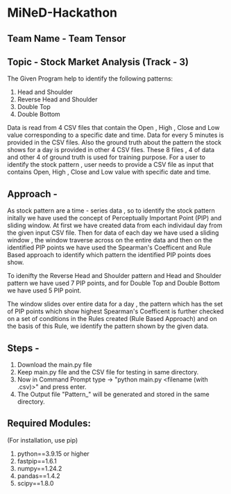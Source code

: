 # MiNeD-Hackathon

## Team Name - Team Tensor 
## Topic - Stock Market Analysis (Track - 3)

The Given Program help to identify the following patterns:
1. Head and Shoulder 
2. Reverse Head and Shoulder
3. Double Top 
4. Double Bottom

Data is read from 4 CSV files that contain the Open , High , Close and Low value corresponding to a specific date and time. Data for every 5 minutes is provided in the CSV files. Also the ground truth about the pattern the stock shows for a day is provided in other 4 CSV files. These 8 files , 4 of data and other 4 of ground truth is used for training purpose. For a user to identify the stock pattern , user needs to provide a CSV file as input that contains Open, High , Close and Low value with specific date and time.


## Approach -
As stock pattern are a time - series data , so to identify the stock pattern initally we have used the concept of Perceptually Important Point (PIP) and sliding window. At first we have created data from each individaul day from the given input CSV file. Then for data of each day we have used a sliding window , the window traverse across on the entire data and then on the identified PIP points we have used the Spearman's Coefficent and Rule Based approach to identify which pattern the identified PIP points does show.

To idenifty the Reverse Head and Shoulder pattern and Head and Shoulder pattern we have used 7 PIP points, and for Double Top and Double Bottom we have used 5 PIP point.

The window slides over entire data for a day , the pattern which has the set of PIP points which show highest Spearman's Coefficent is further checked on a set of conditions in the Rules created (Rule Based Approach) and on the basis of this Rule, we identify the pattern shown by the given data.

## Steps -
1. Download the main.py file
2. Keep main.py file and the CSV file for testing in same directory.
3. Now in Command Prompt type -> "python main.py <filename (with .csv)>" and press enter.
4. The Output file "Pattern_" will be generated and stored in the same directory.

## Required Modules:
(For installation, use pip)

1. python==3.9.15 or higher
2. fastpip==1.6.1
3. numpy==1.24.2
4. pandas==1.4.2
5. scipy==1.8.0
